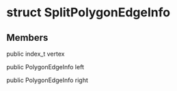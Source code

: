 # struct SplitPolygonEdgeInfo


## Members

public index_t vertex

public PolygonEdgeInfo left

public PolygonEdgeInfo right



